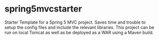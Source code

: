 # spring5mvcstarter
Starter Template for a Spring 5 MVC project. 
Saves time and trouble to setup the config files and include the relevant libraries. This project can be run on local Tomcat as well as be deployed as a WAR using a Maven build.
